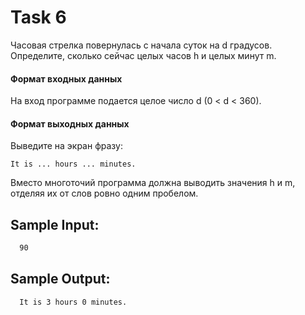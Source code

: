 
# Task 6

Часовая стрелка повернулась с начала суток на d градусов. Определите, сколько сейчас целых часов h и целых минут m.

#### Формат входных данных
На вход программе подается целое число d (0 < d < 360).

#### Формат выходных данных
Выведите на экран фразу:
```
It is ... hours ... minutes.
```
Вместо многоточий программа должна выводить значения h и m, отделяя их от слов ровно одним пробелом.

## Sample Input:

```bash
  90
```

## Sample Output:

```bash
  It is 3 hours 0 minutes.
```